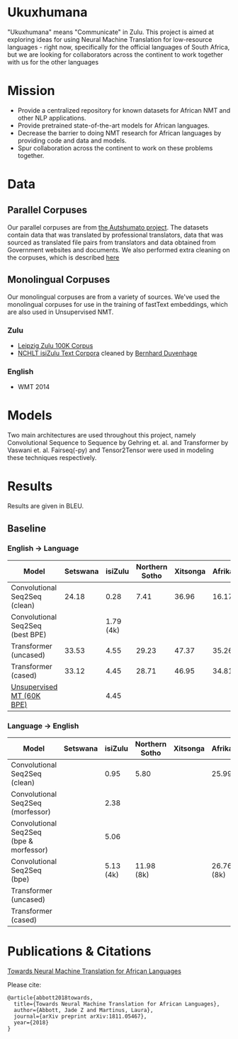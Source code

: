 # Ukuxhumana

"Ukuxhumana" means "Communicate" in Zulu. This project is aimed at exploring ideas for using Neural Machine Translation for low-resource languages - right now, specifically for the official languages of South Africa, but we are looking for collaborators across the continent to work together with us for the other languages

# Mission

- Provide a centralized repository for known datasets for African NMT and other NLP applications.
- Provide pretrained state-of-the-art models for African languages.
- Decrease the barrier to doing NMT research for African languages by providing code and data and models.
- Spur collaboration across the continent to work on these problems together.

# Data

## Parallel Corpuses

Our parallel corpuses are from [the Autshumato project](https://biblio.ugent.be/publication/1851705/file/6736544#page=39). The datasets contain data that was translated by professional translators, data that was sourced as translated file pairs from translators and data obtained from Government websites and documents. We also performed extra cleaning on the corpuses, which is described [here](https://github.com/LauraMartinus/ukuxhumana/blob/master/clean/README.md)


## Monolingual Corpuses

Our monolingual corpuses are from a variety of sources. We've used the monolingual corpuses for use in the training of fastText embeddings, which are also used in Unsupervised NMT.

### Zulu

- [Leipzig Zulu 100K Corpus](http://corpora.uni-leipzig.de/en?corpusId=zul_mixed_2016)
- [NCHLT isiZulu Text Corpora](https://rma.nwu.ac.za/index.php/isizulu-nchlt-text-corpora.html) cleaned by [Bernhard Duvenhage](https://github.com/praekelt/feersum-lid-shared-task)
### English

- WMT 2014

## 

# Models
Two main architectures are used throughout this project, namely Convolutional Sequence to Sequence by Gehring et. al. and Transformer by Vaswani et. al. Fairseq(-py) and Tensor2Tensor were used in modeling these techniques respectively.

# Results
Results are given in BLEU.
## Baseline 
### English -> Language
| Model | Setswana | isiZulu | Northern Sotho | Xitsonga | Afrikaans |
| ------- | ------- |------- |------- |------- |------- |
| Convolutional Seq2Seq (clean)  | 24.18  | 0.28 | 7.41 | 36.96 | 16.17 |
| Convolutional Seq2Seq (best BPE) |  | 1.79 (4k) |  |  |  |
| Transformer (uncased)  | 33.53  | 4.55 | 29.23 | 47.37 | 35.26 |
| Transformer (cased)    | 33.12  | 4.45 | 28.71 | 46.95 | 34.81 |
| [Unsupervised MT (60K BPE)](https://github.com/facebookresearch/UnsupervisedMT)    |   | 4.45 |  |  |  |

### Language -> English
| Model | Setswana | isiZulu | Northern Sotho | Xitsonga | Afrikaans |
| ------- | ------- |------- |------- |------- |------- |
| Convolutional Seq2Seq (clean)  |   | 0.95 | 5.80 |  | 25.99 |
| Convolutional Seq2Seq (morfessor)  |   | 2.38 |  |  |  |
| Convolutional Seq2Seq (bpe & morfessor)  |   | 5.06 |  |  |  |
| Convolutional Seq2Seq (bpe)  |   | 5.13 (4k) | 11.98 (8k) |  | 26.76 (8k) |
| Transformer (uncased)  |   |  |  |  |  |
| Transformer (cased)    |   |  |  |  |  |

# Publications & Citations

[Towards Neural Machine Translation for African Languages](https://arxiv.org/abs/1811.05467)

Please cite:
```
@article{abbott2018towards,
  title={Towards Neural Machine Translation for African Languages},
  author={Abbott, Jade Z and Martinus, Laura},
  journal={arXiv preprint arXiv:1811.05467},
  year={2018}
}
```

